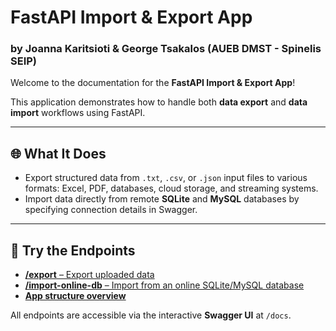 
# FastAPI Import & Export App  
### by Joanna Karitsioti & George Tsakalos (AUEB DMST - Spinelis SEIP)

Welcome to the documentation for the **FastAPI Import & Export App**!

This application demonstrates how to handle both **data export** and **data import** workflows using FastAPI.

---

## 🌐 What It Does

- Export structured data from `.txt`, `.csv`, or `.json` input files to various formats: Excel, PDF, databases, cloud storage, and streaming systems.
- Import data directly from remote **SQLite** and **MySQL** databases by specifying connection details in Swagger.

---

## 🔗 Try the Endpoints

- [**/export** – Export uploaded data](usage/export.md)
- [**/import-online-db** – Import from an online SQLite/MySQL database](usage/export.md)
- [**App structure overview**](usage/app_structure.md)

All endpoints are accessible via the interactive **Swagger UI** at `/docs`.
